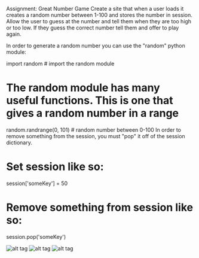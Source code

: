 Assignment: Great Number Game
Create a site that when a user loads it creates a random number between 1-100 and stores the number in session. Allow the user to guess at the number and tell them when they are too high or too low. If they guess the correct number tell them and offer to play again.

In order to generate a random number you can use the "random" python module:

import random # import the random module
# The random module has many useful functions. This is one that gives a random number in a range
random.randrange(0, 101) # random number between 0-100
In order to remove something from the session, you must "pop" it off of the session dictionary.

# Set session like so:
session['someKey'] = 50
# Remove something from session like so:
session.pop('someKey')

![alt tag](https://user-images.githubusercontent.com/32435667/37870476-47e8553e-2fa5-11e8-80e5-0b62bd32da18.png)
![alt tag](https://user-images.githubusercontent.com/32435667/37870491-89040a5e-2fa5-11e8-9206-55f8637c0421.png)
![alt tag](https://user-images.githubusercontent.com/32435667/37870498-a4bdc85c-2fa5-11e8-9992-3aa6ef350dce.png)

